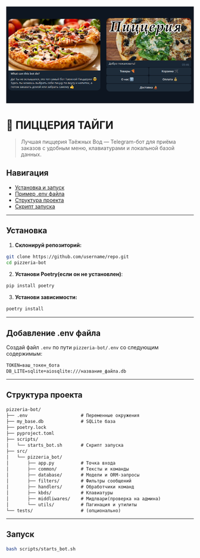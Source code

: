 ![Пиццерия Тайги](https://github.com/SwairIt/Pizzeria-Bot/blob/main/assets/banner.png)

# 🍕 ПИЦЦЕРИЯ ТАЙГИ

> Лучшая пиццерия Таёжных Вод — Telegram-бот для приёма заказов с удобным меню, клавиатурами и локальной базой данных.

## Навигация

- [Установка и запуск](#-установка)
- [Пример .env файла](#️-добавление-env-файла)
- [Структура проекта](#-структура-проекта)
- [Скрипт запуска](#️-запуск)

---

## Установка

1. **Склонируй репозиторий:**
```bash
git clone https://github.com/username/repo.git
cd pizzeria-bot
```

2. **Установи Poetry(если он не установлен)**:
```bash
pip install poetry
```

3. **Установи зависимости:**
```bash
poetry install
```

---

## Добавление .env файла

Создай файл `.env` по пути `pizzeria-bot/.env` со следующим содержимым:

```env
TOKEN=ваш_токен_бота
DB_LITE=sqlite+aiosqlite:///название_файла.db
```

---

## Структура проекта

```
pizzeria-bot/
├── .env                    # Переменные окружения
├── my_base.db              # SQLite база
├── poetry.lock
├── pyproject.toml
├── scripts/
│   └── starts_bot.sh       # Скрипт запуска
├── src/
│   └── pizzeria_bot/
│       ├── app.py          # Точка входа
│       ├── common/         # Тексты и команды
│       ├── database/       # Модели и ORM-запросы
│       ├── filters/        # Фильтры сообщений
│       ├── handlers/       # Обработчики команд
│       ├── kbds/           # Клавиатуры
│       ├── middliwares/    # Мидлвари(проверка на админа)
│       └── utils/          # Пагинация и утилиты
└── tests/                  # (опционально)
```

---

## Запуск

```bash
bash scripts/starts_bot.sh
```
